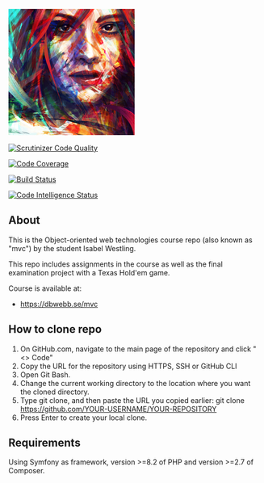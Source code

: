 ![portrait](assets/images/portrait.jpg)

[![Scrutinizer Code Quality](https://scrutinizer-ci.com/g/iWestling/mvc/badges/quality-score.png?b=main)](https://scrutinizer-ci.com/g/iWestling/mvc/?branch=main)

[![Code Coverage](https://scrutinizer-ci.com/g/iWestling/mvc/badges/coverage.png?b=main)](https://scrutinizer-ci.com/g/iWestling/mvc/?branch=main)

[![Build Status](https://scrutinizer-ci.com/g/iWestling/mvc/badges/build.png?b=main)](https://scrutinizer-ci.com/g/iWestling/mvc/build-status/main)

[![Code Intelligence Status](https://scrutinizer-ci.com/g/iWestling/mvc/badges/code-intelligence.svg?b=main)](https://scrutinizer-ci.com/code-intelligence)

<h2>About</h2>

This is the Object-oriented web technologies course repo (also known as "mvc") by the student Isabel Westling.

This repo includes assignments in the course as well as the final examination project with a Texas Hold'em game. 

Course is available at:
- https://dbwebb.se/mvc

<h2>How to clone repo</h2>

1. On GitHub.com, navigate to the main page of the repository and click "<> Code"
2. Copy the URL for the repository using HTTPS, SSH or GitHub CLI
3. Open Git Bash.
4. Change the current working directory to the location where you want the cloned directory.
5. Type git clone, and then paste the URL you copied earlier:
   git clone https://github.com/YOUR-USERNAME/YOUR-REPOSITORY
6. Press Enter to create your local clone.

<h2>Requirements</h2>

Using Symfony as framework, version >=8.2 of PHP and version >=2.7 of Composer.
